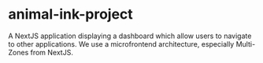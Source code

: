 # animal-ink-project
A NextJS application displaying a dashboard which allow users to navigate to other applications. We use a microfrontend architecture, especially Multi-Zones from NextJS.
